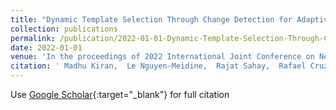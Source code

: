 ```yaml
---
title: "Dynamic Template Selection Through Change Detection for Adaptive Siamese Tracking"
collection: publications
permalink: /publication/2022-01-01-Dynamic-Template-Selection-Through-Change-Detection-for-Adaptive-Siamese-Tracking
date: 2022-01-01
venue: 'In the proceedings of 2022 International Joint Conference on Neural Networks (IJCNN)'
citation: ' Madhu Kiran,  Le Nguyen-Meidine,  Rajat Sahay,  Rafael Cruz,  Louis-Antoine Blais-Morin,  Eric Granger, &quot;Dynamic Template Selection Through Change Detection for Adaptive Siamese Tracking.&quot; In the proceedings of 2022 International Joint Conference on Neural Networks (IJCNN), 2022.'
---
```

Use [Google Scholar](https://scholar.google.com/scholar?q=Dynamic+Template+Selection+Through+Change+Detection+for+Adaptive+Siamese+Tracking){:target="_blank"} for full citation